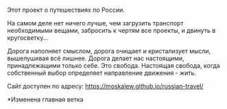 Этот проект о путешествиях по России.

На самом деле нет ничего лучше, чем загрузить транспорт необходимыми вещами, забросить к чертям все проекты, и двинуть в кругосветку...

Дорога наполняет смыслом, дорога очищает и кристализует мысли, вышелушивая всё лишнее. Дорога делает нас настоящими, принадлежащими только себе. Это свобода. Настоящая свобода, когда собственный выбор определяет направление движения - жить.

Сайт доступен по адресу: https://moskalew.github.io/russian-travel/

\*Изменена главная ветка
